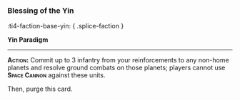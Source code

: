 ### **Blessing of the Yin**
:ti4-faction-base-yin:
{ .splice-faction }

**Yin Paradigm**

---

**<span style="font-variant:small-caps;">Action</span>:** Commit up to 3 infantry from your reinforcements to any non-home planets and resolve ground combats on those planets; players cannot use **<span style="font-variant:small-caps;">Space Cannon</span>** against these units.

Then, purge this card.
